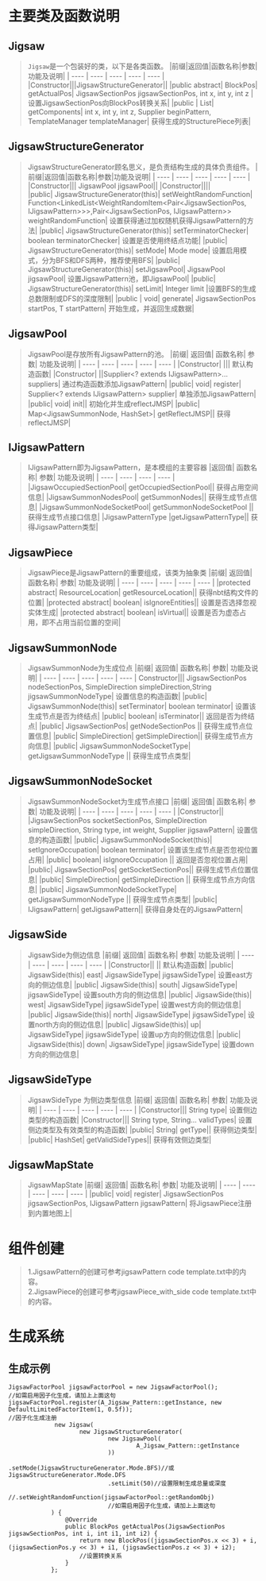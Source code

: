 # 主要类及函数说明
## Jigsaw
> `Jigsaw`是一个包装好的类，以下是各类函数。
> |前缀|返回值|函数名称|参数|功能及说明|
> |  ----  | ----  |  ----  | ----  | ----  |
> |Constructor|||JigsawStructureGenerator||	
> |public abstract|	BlockPos|	getActualPos|	JigsawSectionPos jigsawSectionPos, int x, int y, int z	|设置JigsawSectionPos向BlockPos转换关系|
> |public <V extends IJigsawPattern>|	List<StructurePiece>|	getComponents|	int x, int y, int z, Supplier<V> beginPattern, TemplateManager templateManager|	获得生成的StructurePiece列表|

## JigsawStructureGenerator
>JigsawStructureGenerator顾名思义，是负责结构生成的具体负责组件。
>|前缀|返回值|函数名称|参数|功能及说明|
>|  ----  | ----  |  ----  | ----  | ----  |
>|Constructor|||			JigsawPool jigsawPool||	
>|Constructor||||			
>|public|	JigsawStructureGenerator(this)|	setWeightRandomFunction|	Function<LinkedList<WeightRandomItem<Pair<JigsawSectionPos, IJigsawPattern>>>,Pair<JigsawSectionPos, IJigsawPattern>> weightRandomFunction|	设置获得通过加权随机获得JigsawPattern的方法|
>|public|	JigsawStructureGenerator(this)|	setTerminatorChecker|	boolean terminatorChecker|	设置是否使用终结点功能|
>|public|	JigsawStructureGenerator(this)|	setMode|	Mode mode|	设置启用模式，分为BFS和DFS两种，推荐使用BFS|
>|public|	JigsawStructureGenerator(this)|	setJigsawPool|	JigsawPool jigsawPool|	设置JigsawPattern池，即JigsawPool|
>|public|	JigsawStructureGenerator(this)|	setLimit|	Integer limit	|设置BFS的生成总数限制或DFS的深度限制|
>|public <T extends IJigsawPattern>|	void|	generate|	JigsawSectionPos startPos, T startPattern|	开始生成，并返回生成数据|

## JigsawPool
>JigsawPool是存放所有JigsawPattern的池。
>|前缀|	返回值|	函数名称|	参数|	功能及说明|
>|  ----  | ----  |  ----  | ----  | ----  |
>|Constructor|	|||			默认构造函数|
>|Constructor|			||Supplier<? extends IJigsawPattern>... suppliers|	通过构造函数添加JigsawPattern|
>|public|	void|	register|	Supplier<? extends IJigsawPattern> supplier|	单独添加JigsawPattern|
>|public|	void|	init||		初始化并生成reflectJMSP|
>|public|	Map<JigsawSummonNode, HashSet<JigsawSummonNodeSocket>>|	getReflectJMSP||		获得reflectJMSP|

## IJigsawPattern
>IJigsawPattern即为JigsawPattern，是本模组的主要容器
>	|返回值|	函数名称|	参数|	功能及说明|
>|  ----  | ----  |  ----  | ----  |
>|JigsawOccupiedSectionPool|	getOccupiedSectionPool||		获得占用空间信息|
>|JigsawSummonNodesPool|	getSummonNodes||		获得生成节点信息|
>|JigsawSummonNodeSocketPool|	getSummonNodeSocketPool	||	获得生成节点接口信息|
>|JigsawPatternType	|getJigsawPatternType||		获得JigsawPattern类型|

## JigsawPiece
>JigsawPiece是JigsawPattern的重要组成，该类为抽象类
>|前缀|	返回值|	函数名称|	参数|	功能及说明|
>|  ----  | ----  |  ----  | ----  | ----  |
>|protected abstract|	ResourceLocation|	getResourceLocation||		获得nbt结构文件的位置|
>|protected abstract|	boolean|	isIgnoreEntities||		设置是否选择忽视实体生成|
>|protected abstract|	boolean|	isVirtual||		设置是否为虚态占用，即不占用当前位置的空间|

## JigsawSummonNode
>JigsawSummonNode为生成位点
>|前缀|	返回值|	函数名称|	参数|	功能及说明|
>|  ----  | ----  |  ----  | ----  | ----  |
>Constructor|||			JigsawSectionPos nodeSectionPos, SimpleDirection simpleDirection,String jigsawSummonNodeType|	设置信息的构造函数|
>|public|	JigsawSummonNode(this)|	setTerminator|	boolean terminator|	设置该生成节点是否为终结点|
>|public|	boolean|	isTerminator||		返回是否为终结点|
>|public|	JigsawSectionPos|	getNodeSectionPos	||	获得生成节点位置信息|
>|public|	SimpleDirection|	getSimpleDirection||		获得生成节点方向信息|
>|public|	JigsawSummonNodeSocketType|	getJigsawSummonNodeType	||	获得生成节点类型|

## JigsawSummonNodeSocket
>JigsawSummonNodeSocket为生成节点接口
>|前缀|	返回值|	函数名称|	参数|	功能及说明|
>|  ----  | ----  |  ----  | ----  | ----  |
>|Constructor||			|JigsawSectionPos socketSectionPos, SimpleDirection simpleDirection, String type, int weight, Supplier<IJigsawPattern> jigsawPattern|	设置信息的构造函数|
>|public|	JigsawSummonNodeSocket(this)|	setIgnoreOccupation|	boolean terminator|	设置该生成节点是否忽视位置占用|
>|public|	boolean|	isIgnoreOccupation	||	返回是否忽视位置占用|
>|public|	JigsawSectionPos|	getSocketSectionPos||		获得生成节点位置信息|
>|public|	SimpleDirection|	getSimpleDirection	||	获得生成节点方向信息|
>|public|	JigsawSummonNodeSocketType|	getJigsawSummonNodeType	||	获得生成节点类型|
>|public|	IJigsawPattern|	getJigsawPattern||		获得自身处在的JigsawPattern|

## JigsawSide
>JigsawSide为侧边信息
>|前缀|	返回值|	函数名称|	参数|	功能及说明|
>|  ----  | ----  |  ----  | ----  | ----  |
>|Constructor||	||			默认构造函数|
>|public|	JigsawSide(this)|	east|	JigsawSideType| jigsawSideType|	设置east方向的侧边信息|
>|public|	JigsawSide(this)|	south|	JigsawSideType| jigsawSideType|	设置south方向的侧边信息|
>|public|	JigsawSide(this)|	west|	JigsawSideType| jigsawSideType|	设置west方向的侧边信息|
>|public|	JigsawSide(this)|	north|	JigsawSideType| jigsawSideType|	设置north方向的侧边信息|
>|public|	JigsawSide(this)|	up|	JigsawSideType| jigsawSideType|	设置up方向的侧边信息|
>|public|	JigsawSide(this)|	down|	JigsawSideType| jigsawSideType|	设置down方向的侧边信息|

## JigsawSideType
>JigsawSideType 为侧边类型信息
>|前缀|	返回值|	函数名称|	参数|	功能及说明|
>|  ----  | ----  |  ----  | ----  | ----  |
>|Constructor|||			String type|	设置侧边类型的构造函数|
>|Constructor|||		String type, String... validTypes|	设置侧边类型及有效类型的构造函数|
>|public|	String|	getType||		获得侧边类型|
>|public|	HashSet<JigsawSideType>|	getValidSideTypes||		获得有效侧边类型|
## JigsawMapState
>JigsawMapState
>|前缀|	返回值|	函数名称|	参数|	功能及说明|
>|  ----  | ----  |  ----  | ----  | ----  |
>|public|	void|	register|	JigsawSectionPos jigsawSectionPos, IJigsawPattern jigsawPattern|	将JigsawPiece注册到内置地图上|


# 组件创建
> 1.JigsawPattern的创建可参考jigsawPattern code template.txt中的内容。  
> 2.JigsawPiece的创建可参考jigsawPiece_with_side code template.txt中的内容。

# 生成系统
## 生成示例
```
JigsawFactorPool jigsawFactorPool = new JigsawFactorPool();
//如需启用因子化生成，请加上上面这句
jigsawFactorPool.register(A_Jigsaw_Pattern::getInstance, new DefaultLimitedFactorItem(1, 0.5f));
//因子化生成注册
             new Jigsaw(
                    new JigsawStructureGenerator(
                            new JigsawPool(
                                    A_Jigsaw_Pattern::getInstance
                            ))
                            .setMode(JigsawStructureGenerator.Mode.BFS)//或JigsawStructureGenerator.Mode.DFS
                            .setLimit(50)//设置限制生成总量或深度
                            //.setWeightRandomFunction(jigsawFactorPool::getRandomObj)
                            //如需启用因子化生成，请加上上面这句
            ) {
                @Override
                public BlockPos getActualPos(JigsawSectionPos jigsawSectionPos, int i, int i1, int i2) {
                    return new BlockPos((jigsawSectionPos.x << 3) + i, (jigsawSectionPos.y << 3) + i1, (jigsawSectionPos.z << 3) + i2);
                    //设置转换关系
                }
            };
```